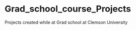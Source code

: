Grad_school_course_Projects
===========================

Projects created while at Grad school at Clemson University
